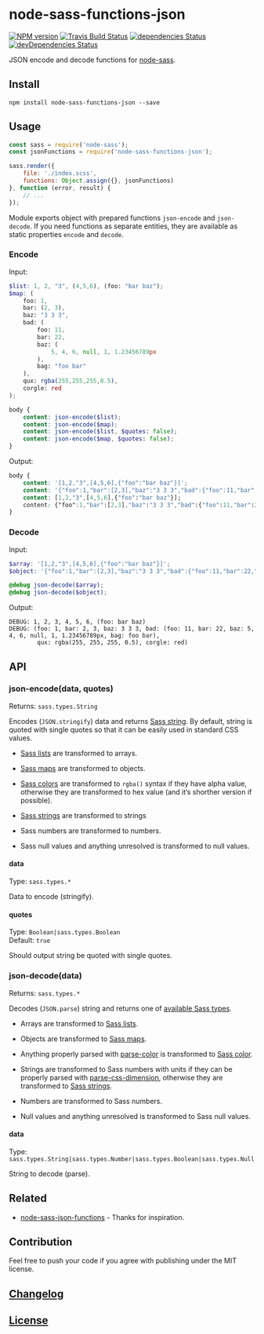 # node-sass-functions-json

[![NPM version](https://img.shields.io/npm/v/node-sass-functions-json.svg)](https://www.npmjs.org/package/node-sass-functions-json) 
[![Travis Build Status](https://img.shields.io/travis/itgalaxy/node-sass-functions-json/master.svg?label=build)](https://travis-ci.org/itgalaxy/node-sass-functions-json) 
[![dependencies Status](https://david-dm.org/itgalaxy/node-sass-functions-json/status.svg)](https://david-dm.org/itgalaxy/node-sass-functions-json) 
[![devDependencies Status](https://david-dm.org/itgalaxy/node-sass-functions-json/dev-status.svg)](https://david-dm.org/itgalaxy/node-sass-functions-json?type=dev)

JSON encode and decode functions for [node-sass](https://github.com/sass/node-sass).

## Install

```shell
npm install node-sass-functions-json --save
```

## Usage

```js
const sass = require('node-sass');
const jsonFunctions = require('node-sass-functions-json');

sass.render({
    file: './index.scss',
    functions: Object.assign({}, jsonFunctions)
}, function (error, result) {
    // ...
});
```

Module exports object with prepared functions `json-encode` and `json-decode`. 
If you need functions as separate entities, they are available as static properties `encode` and `decode`.

### Encode

Input:

```scss
$list: 1, 2, "3", (4,5,6), (foo: "bar baz");
$map: (
    foo: 1,
    bar: (2, 3),
    baz: "3 3 3",
    bad: (
        foo: 11,
        bar: 22,
        baz: (
            5, 4, 6, null, 1, 1.23456789px
        ),
        bag: "foo bar"
    ),
    qux: rgba(255,255,255,0.5),
    corgle: red
);

body {
    content: json-encode($list);
    content: json-encode($map);
    content: json-encode($list, $quotes: false);
    content: json-encode($map, $quotes: false);
}
```

Output:

```css
body {
    content: '[1,2,"3",[4,5,6],{"foo":"bar baz"}]';
    content: '{"foo":1,"bar":[2,3],"baz":"3 3 3","bad":{"foo":11,"bar":22,"baz":[5,4,6,null,1,"1.23457px"],"bag":"foo bar"},"qux":"rgba(255,255,255,0.5)","corgle":"#f00"}';
    content: [1,2,"3",[4,5,6],{"foo":"bar baz"}];
    content: {"foo":1,"bar":[2,3],"baz":"3 3 3","bad":{"foo":11,"bar":22,"baz":[5,4,6,null,1,"1.23457px"],"bag":"foo bar"},"qux":"rgba(255,255,255,0.5)","corgle":"#f00"};
}
```

### Decode

Input:

```scss
$array: '[1,2,"3",[4,5,6],{"foo":"bar baz"}]';
$object: '{"foo":1,"bar":[2,3],"baz":"3 3 3","bad":{"foo":11,"bar":22,"baz":[5,4,6,null,1,"1.23456789px"],"bag":"foo bar"},"qux":"rgba(255,255,255,0.5)","corgle":"#f00"}';

@debug json-decode($array);
@debug json-decode($object);
```

Output:

```shell
DEBUG: 1, 2, 3, 4, 5, 6, (foo: bar baz)
DEBUG: (foo: 1, bar: 2, 3, baz: 3 3 3, bad: (foo: 11, bar: 22, baz: 5, 4, 6, null, 1, 1.23456789px, bag: foo bar), 
        qux: rgba(255, 255, 255, 0.5), corgle: red)
```

## API

### json-encode(data, quotes)

Returns: `sass.types.String`

Encodes (`JSON.stringify`) data 
and returns [Sass string](http://sass-lang.com/documentation/file.SASS_REFERENCE.html#sass-script-strings). 
By default, string is quoted with single quotes so that it can be easily used in standard CSS values.

-   [Sass lists](http://sass-lang.com/documentation/file.SASS_REFERENCE.html#lists) are transformed to arrays.

-   [Sass maps](http://sass-lang.com/documentation/file.SASS_REFERENCE.html#maps) are transformed to objects.

-   [Sass colors](http://sass-lang.com/documentation/file.SASS_REFERENCE.html#colors) are transformed 
    to `rgba()` syntax if they have alpha value, otherwise they are transformed 
    to hex value (and it’s shorther version if possible).

-   [Sass strings](http://sass-lang.com/documentation/file.SASS_REFERENCE.html#sass-script-strings) 
    are transformed to strings

-   Sass numbers are transformed to numbers.

-   Sass null values and anything unresolved is transformed to null values.

#### data

Type: `sass.types.*`

Data to encode (stringify).

#### quotes

Type: `Boolean|sass.types.Boolean`  
Default: `true`

Should output string be quoted with single quotes.

### json-decode(data)

Returns: `sass.types.*`

Decodes (`JSON.parse`) string 
and returns one of [available Sass types](https://github.com/sass/node-sass#functions--v300---experimental).

-   Arrays are transformed to [Sass lists](http://sass-lang.com/documentation/file.SASS_REFERENCE.html#lists).

-   Objects are transformed to [Sass maps](http://sass-lang.com/documentation/file.SASS_REFERENCE.html#maps).

-   Anything properly parsed with [parse-color](https://github.com/substack/parse-color) 
    is transformed to [Sass color](http://sass-lang.com/documentation/file.SASS_REFERENCE.html#colors).

-   Strings are transformed to Sass numbers with units if they can be properly parsed 
    with [parse-css-dimension](https://github.com/jedmao/parse-css-dimension), otherwise they are transformed 
    to [Sass strings](http://sass-lang.com/documentation/file.SASS_REFERENCE.html#sass-script-strings).

-   Numbers are transformed to Sass numbers.

-   Null values and anything unresolved is transformed to Sass null values.

#### data

Type: `sass.types.String|sass.types.Number|sass.types.Boolean|sass.types.Null`

String to decode (parse).

## Related

-   [node-sass-json-functions](https://github.com/niksy/node-sass-json-functions) - Thanks for inspiration.

## Contribution

Feel free to push your code if you agree with publishing under the MIT license.

## [Changelog](CHANGELOG.md)

## [License](LICENSE)

